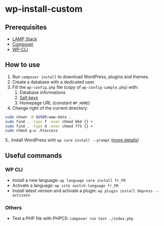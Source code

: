 # wp-install-custom

## Prerequisites

- [LAMP Stack](https://doc.ubuntu-fr.org/lamp)
- [Composer](https://getcomposer.org/)
- [WP-CLI](https://wp-cli.org/fr/)

## How to use

1. Run `composer install` to download WordPress, plugins and themes.
2. Create a database with a dedicated user.
3. Fill the `wp-config.php` file (copy of `wp-config-sample.php`) with:
    1. Database informations
    2. [Salt keys](https://api.wordpress.org/secret-key/1.1/salt/)
    3. Homepage URL (constant `WP_HOME`)
4. Change right of the current directory:

```bash
sudo chown -R $USER:www-data .
sudo find . -type f -exec chmod 664 {} +
sudo find . -type d -exec chmod 775 {} +
sudo chmod g-w .htaccess
```

5.. Install WordPress with `wp core install --prompt` ([more details](https://developer.wordpress.org/cli/commands/core/install/))

## Useful commands

### WP CLI

- Install a new language: `wp language core install fr_FR`
- Activate a language: `wp site switch-language fr_FR`
- Install latest version and activate a plugin: `wp plugin install bbpress --activate`

### Others

- Test a PHP file with PHPCS: `composer run test ./index.php`
